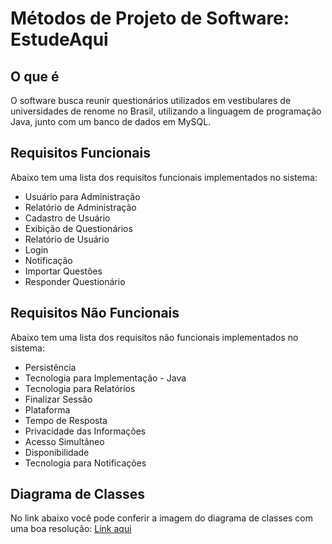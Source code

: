 # Métodos de Projeto de Software: EstudeAqui

## O que é

O software busca reunir questionários utilizados em vestibulares de universidades de renome no Brasil, utilizando a linguagem de programação Java, junto com um banco de dados em MySQL.

## Requisitos Funcionais

Abaixo tem uma lista dos requisitos funcionais implementados no sistema:

* Usuário para Administração
* Relatório de Administração
* Cadastro de Usuário
* Exibição de Questionários
* Relatório de Usuário
* Login
* Notificação
* Importar Questões
* Responder Questionário

## Requisitos Não Funcionais

Abaixo tem uma lista dos requisitos não funcionais implementados no sistema:

* Persistência
* Tecnologia para Implementação - Java
* Tecnologia para Relatórios
* Finalizar Sessão
* Plataforma
* Tempo de Resposta
* Privacidade das Informações
* Acesso Simultâneo
* Disponibilidade
* Tecnologia para Notificações

## Diagrama de Classes
No link abaixo você pode conferir a imagem do diagrama de classes com uma boa resolução:
[Link aqui](https://raw.githubusercontent.com/nycholassousa/MPS_EstudeAqui/master/imgs/class.jpg)

